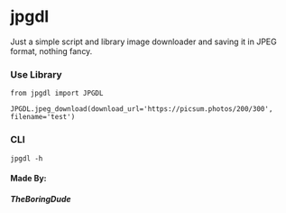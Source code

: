 # jpgdl

Just a simple script and library image downloader and saving it in JPEG format, nothing fancy.

### Use Library

```python3
from jpgdl import JPGDL

JPGDL.jpeg_download(download_url='https://picsum.photos/200/300', filename='test')
```

### CLI

```
jpgdl -h
```

#### Made By:

##### TheBoringDude

